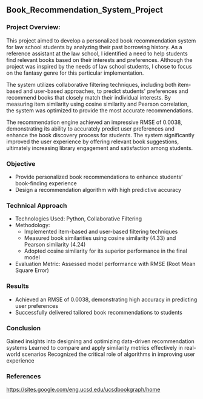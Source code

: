 ## Book_Recommendation_System_Project

### Project Overview: 

This project aimed to develop a personalized book recommendation system for law school students by analyzing their past borrowing history. As a reference assistant at the law school, I identified a need to help students find relevant books based on their interests and preferences. Although the project was inspired by the needs of law school students, I chose to focus on the fantasy genre for this particular implementation.

The system utilizes collaborative filtering techniques, including both item-based and user-based approaches, to predict students' preferences and recommend books that closely match their individual interests. By measuring item similarity using cosine similarity and Pearson correlation, the system was optimized to provide the most accurate recommendations.

The recommendation engine achieved an impressive RMSE of 0.0038, demonstrating its ability to accurately predict user preferences and enhance the book discovery process for students. The system significantly improved the user experience by offering relevant book suggestions, ultimately increasing library engagement and satisfaction among students.

### Objective

+ Provide personalized book recommendations to enhance students’ book-finding experience
+ Design a recommendation algorithm with high predictive accuracy
  
### Technical Approach

+ Technologies Used: Python, Collaborative Filtering
+ Methodology:
  + Implemented item-based and user-based filtering techniques
  + Measured book similarities using cosine similarity (4.33) and Pearson similarity (4.24)
  + Adopted cosine similarity for its superior performance in the final model
+ Evaluation Metric: Assessed model performance with RMSE (Root Mean Square Error)
  
### Results

+ Achieved an RMSE of 0.0038, demonstrating high accuracy in predicting user preferences
+ Successfully delivered tailored book recommendations to students

### Conclusion

Gained insights into designing and optimizing data-driven recommendation systems
Learned to compare and apply similarity metrics effectively in real-world scenarios
Recognized the critical role of algorithms in improving user experience


### References
https://sites.google.com/eng.ucsd.edu/ucsdbookgraph/home


